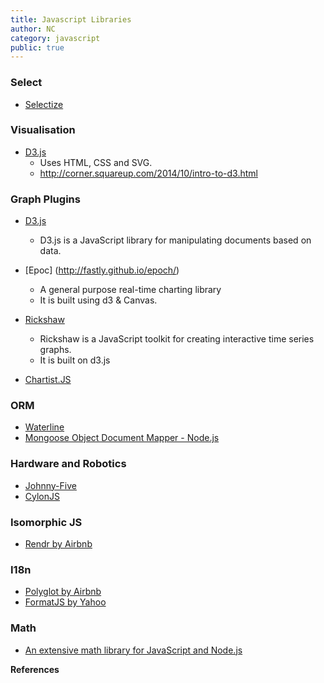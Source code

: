 ```yaml
---
title: Javascript Libraries
author: NC
category: javascript
public: true
---
```




### Select

- [Selectize](https://github.com/brianreavis/selectize.js)


### Visualisation

- [D3.js](http://d3js.org/)
	- Uses HTML, CSS and SVG.
	- http://corner.squareup.com/2014/10/intro-to-d3.html

### Graph Plugins

- [D3.js](http://d3js.org/)
	- D3.js is a JavaScript library for manipulating documents based on data.

- [Epoc] (http://fastly.github.io/epoch/)
	- A general purpose real-time charting library
	- It is built using d3 & Canvas.

- [Rickshaw](http://code.shutterstock.com/rickshaw/)
	- Rickshaw is a JavaScript toolkit for creating interactive time series graphs.
	- It is built on d3.js

- [Chartist.JS](http://gionkunz.github.io/chartist-js/index.html)


### ORM

- [Waterline](https://github.com/balderdashy/waterline)
- [Mongoose Object Document Mapper - Node.js](http://mongoosejs.com/)


### Hardware and Robotics

- [Johnny-Five](https://github.com/rwaldron/johnny-five)
- [CylonJS](http://cylonjs.com/)


### Isomorphic JS

- [Rendr by Airbnb](https://github.com/rendrjs/rendr)


### I18n

- [Polyglot by Airbnb](http://airbnb.github.io/polyglot.js/)
- [FormatJS by Yahoo](http://formatjs.io/)

### Math

- [An extensive math library for JavaScript and Node.js](http://mathjs.org/)


**References**

